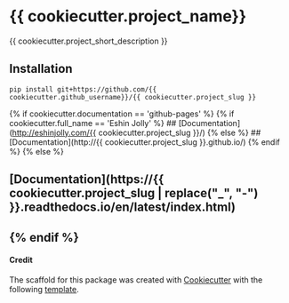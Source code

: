 # {{ cookiecutter.project_name}}  
<!---
[![Build Status](https://travis-ci.org/{{ cookiecutter.github_username }}/{{ cookiecutter.project_slug | replace("_", "-") }}.svg?branch=master)](https://travis-ci.org/{{ cookiecutter.github_username }}/{{ cookiecutter.project_slug | replace("_", "-") }})
[![Package version](https://img.shields.io/pypi/v/{{ cookiecutter.project_slug | replace("_", "-") }}.svg)](https://pypi.python.org/pypi/{{ cookiecutter.project_slug }})
{% if cookiecutter.documentation == 'rtd' %}
[![Docs](https://readthedocs.org/projects/{{ cookiecutter.project_slug | replace("_", "-") }}/badge/?version=latest)](https://{{ cookiecutter.project_slug | replace("_", "-") }}.readthedocs.io/en/latest/index.html)
{% endif %}
--->

{{ cookiecutter.project_short_description }}

## Installation
`pip install git+https://github.com/{{ cookiecutter.github_username}}/{{ cookiecutter.project_slug }}`

{% if cookiecutter.documentation == 'github-pages' %}
    {% if cookiecutter.full_name == 'Eshin Jolly' %}
    ## [Documentation](http://eshinjolly.com/{{ cookiecutter.project_slug }}/)
    {% else %}
    ## [Documentation](http://{{ cookiecutter.project_slug }}.github.io/)
    {% endif %}
{% else %}
## [Documentation](https://{{ cookiecutter.project_slug | replace("_", "-") }}.readthedocs.io/en/latest/index.html)

{% endif %}
---------
#### Credit

The scaffold for this package was created with [Cookiecutter](https://github.com/audreyr/cookiecutter) with the following [template](https://github.com/ejolly/cookiecutter-pypackage).
